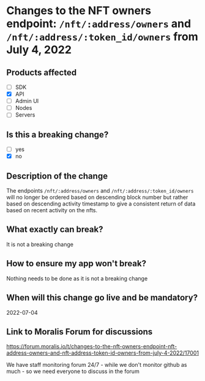 # Changes to the NFT owners endpoint: `/nft/:address/owners` and `/nft/:address/:token_id/owners` from July 4, 2022

## Products affected
- [ ] SDK
- [X] API
- [ ] Admin UI
- [ ] Nodes
- [ ] Servers

## Is this a breaking change?
- [ ] yes
- [X] no

## Description of the change

The endpoints `/nft/:address/owners` and `/nft/:address/:token_id/owners` will no longer be ordered based on descending block number but rather based on descending activity timestamp to give a consistent return of data based on recent activity on the nfts.

## What exactly can break?

It is not a breaking change

## How to ensure my app won't break?

Nothing needs to be done as it is not a breaking change

## When will this change go live and be mandatory?

2022-07-04

## Link to Moralis Forum for discussions

https://forum.moralis.io/t/changes-to-the-nft-owners-endpoint-nft-address-owners-and-nft-address-token-id-owners-from-july-4-2022/17001

We have staff monitoring forum 24/7 - while we don't monitor github as much - so we need everyone to discuss in the forum